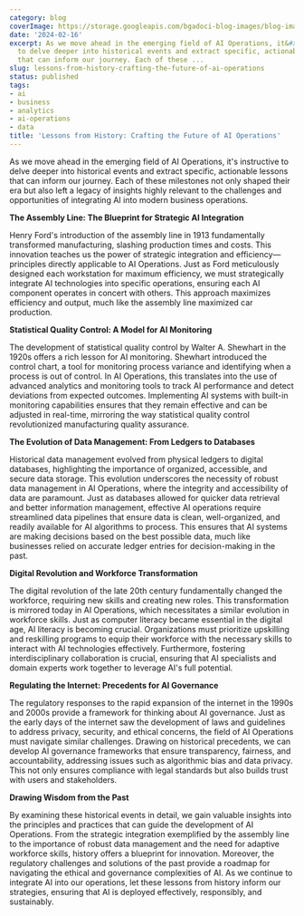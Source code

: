 ```yaml
---
category: blog
coverImage: https://storage.googleapis.com/bgadoci-blog-images/blog-images/images/blog-images/blog-post-images/image_1.png
date: '2024-02-16'
excerpt: As we move ahead in the emerging field of AI Operations, it&#x27;s instructive
  to delve deeper into historical events and extract specific, actionable lessons
  that can inform our journey. Each of these ...
slug: lessons-from-history-crafting-the-future-of-ai-operations
status: published
tags:
- ai
- business
- analytics
- ai-operations
- data
title: 'Lessons from History: Crafting the Future of AI Operations'
---
```


As we move ahead in the emerging field of AI Operations, it's instructive to delve deeper into historical events and extract specific, actionable lessons that can inform our journey. Each of these milestones not only shaped their era but also left a legacy of insights highly relevant to the challenges and opportunities of integrating AI into modern business operations.

**The Assembly Line: The Blueprint for Strategic AI Integration**

Henry Ford's introduction of the assembly line in 1913 fundamentally transformed manufacturing, slashing production times and costs. This innovation teaches us the power of strategic integration and efficiency—principles directly applicable to AI Operations. Just as Ford meticulously designed each workstation for maximum efficiency, we must strategically integrate AI technologies into specific operations, ensuring each AI component operates in concert with others. This approach maximizes efficiency and output, much like the assembly line maximized car production.

**Statistical Quality Control: A Model for AI Monitoring**

The development of statistical quality control by Walter A. Shewhart in the 1920s offers a rich lesson for AI monitoring. Shewhart introduced the control chart, a tool for monitoring process variance and identifying when a process is out of control. In AI Operations, this translates into the use of advanced analytics and monitoring tools to track AI performance and detect deviations from expected outcomes. Implementing AI systems with built-in monitoring capabilities ensures that they remain effective and can be adjusted in real-time, mirroring the way statistical quality control revolutionized manufacturing quality assurance.

**The Evolution of Data Management: From Ledgers to Databases**

Historical data management evolved from physical ledgers to digital databases, highlighting the importance of organized, accessible, and secure data storage. This evolution underscores the necessity of robust data management in AI Operations, where the integrity and accessibility of data are paramount. Just as databases allowed for quicker data retrieval and better information management, effective AI operations require streamlined data pipelines that ensure data is clean, well-organized, and readily available for AI algorithms to process. This ensures that AI systems are making decisions based on the best possible data, much like businesses relied on accurate ledger entries for decision-making in the past.

**Digital Revolution and Workforce Transformation**

The digital revolution of the late 20th century fundamentally changed the workforce, requiring new skills and creating new roles. This transformation is mirrored today in AI Operations, which necessitates a similar evolution in workforce skills. Just as computer literacy became essential in the digital age, AI literacy is becoming crucial. Organizations must prioritize upskilling and reskilling programs to equip their workforce with the necessary skills to interact with AI technologies effectively. Furthermore, fostering interdisciplinary collaboration is crucial, ensuring that AI specialists and domain experts work together to leverage AI's full potential.

**Regulating the Internet: Precedents for AI Governance**

The regulatory responses to the rapid expansion of the internet in the 1990s and 2000s provide a framework for thinking about AI governance. Just as the early days of the internet saw the development of laws and guidelines to address privacy, security, and ethical concerns, the field of AI Operations must navigate similar challenges. Drawing on historical precedents, we can develop AI governance frameworks that ensure transparency, fairness, and accountability, addressing issues such as algorithmic bias and data privacy. This not only ensures compliance with legal standards but also builds trust with users and stakeholders.

**Drawing Wisdom from the Past**

By examining these historical events in detail, we gain valuable insights into the principles and practices that can guide the development of AI Operations. From the strategic integration exemplified by the assembly line to the importance of robust data management and the need for adaptive workforce skills, history offers a blueprint for innovation. Moreover, the regulatory challenges and solutions of the past provide a roadmap for navigating the ethical and governance complexities of AI. As we continue to integrate AI into our operations, let these lessons from history inform our strategies, ensuring that AI is deployed effectively, responsibly, and sustainably.